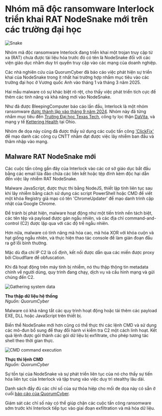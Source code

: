 # Nhóm mã độc ransomware Interlock triển khai RAT NodeSnake mới trên các trường đại học

![Snake](https://www.bleepstatic.com/content/hl-images/2024/07/11/snake.jpg)

Nhóm mã độc ransomware Interlock đang triển khai một trojan truy cập từ xa (RAT) chưa được tài liệu hóa trước đó có tên là NodeSnake đối với các viện giáo dục nhằm duy trì quyền truy cập vào các mạng của doanh nghiệp.

Các nhà nghiên cứu của QuorumCyber đã báo cáo việc phát hiện sự triển khai của NodeSnake trong ít nhất hai trường hợp nhắm mục tiêu vào các trường đại học ở Vương quốc Anh vào tháng 1 và tháng 3 năm 2025.

Hai mẫu malware có sự khác biệt rõ rệt, cho thấy việc phát triển tích cực để thêm các tính năng và khả năng mới vào NodeSnake.

Như đã được BleepingComputer báo cáo lần đầu, Interlock là một nhóm ransomware [được thành lập vào tháng 9 năm 2024](https://www.bleepingcomputer.com/news/security/meet-interlock-the-new-ransomware-targeting-freebsd-servers/). Nhóm này đã từng nhắm mục tiêu đến [Trường Đại học Texas Tech](https://www.bleepingcomputer.com/news/security/texas-tech-university-system-data-breach-impacts-14-million-patients/), công ty lọc thận [DaVita](https://www.bleepingcomputer.com/news/security/interlock-ransomware-claims-davita-attack-leaks-stolen-data/), và mạng y tế [Kettering Health](https://www.bleepingcomputer.com/news/security/kettering-health-hit-by-system-wide-outage-after-ransomware-attack/) tại Ohio.

Nhóm đe dọa này cũng đã được thấy sử dụng các cuộc tấn công ['ClickFix'](https://www.bleepingcomputer.com/news/security/interlock-ransomware-gang-pushes-fake-it-tools-in-clickfix-attacks/) để mạo danh các công cụ CNTT nhằm đạt được việc lây nhiễm ban đầu và thâm nhập vào mạng.

## Malware RAT NodeSnake mới

Các cuộc tấn công gần đây của Interlock vào các cơ sở giáo dục bắt đầu bằng các email lừa đảo chứa các liên kết hoặc tệp đính kèm độc hại dẫn đến việc lây nhiễm RAT NodeSnake.

Malware JavaScript, được thực thi bằng NodeJS, thiết lập tính liên tục sau khi lây nhiễm bằng cách sử dụng các script PowerShell hoặc CMD để viết một khóa Registry giả mạo có tên 'ChromeUpdater' để mạo danh trình cập nhật của Google Chrome.

Để tránh bị phát hiện, malware hoạt động như một tiến trình nền tách biệt, các tên tệp và payload được gán ngẫu nhiên, và các địa chỉ command-and-control (C2) được lặp qua với các độ trễ ngẫu nhiên.

Hơn nữa, malware có tính năng mã hóa cao, mã hóa XOR với khóa cuộn và hạt giống ngẫu nhiên, và thực hiện thao tác console để làm gián đoạn đầu ra gỡ lỗi bình thường.

Mặc dù địa chỉ IP C2 là cố định, kết nối được dẫn qua các miền được proxy bởi Cloudflare để obfuscation.

Khi đã hoạt động trên máy tính bị nhiễm, nó thu thập thông tin metadata chính về người dùng, quy trình đang chạy, dịch vụ và cấu hình mạng và gửi chúng đến C2.

![Gathering system data](https://www.bleepstatic.com/images/news/u/1220909/2025/May/gatherdata.jpg)

**Thu thập dữ liệu hệ thống**  
_Nguồn: QuorumCyber_

Malware có khả năng tắt các quy trình hoạt động hoặc tải thêm các payload EXE, DLL hoặc JavaScript trên thiết bị.

Biến thể NodeSnake mới hơn cũng có thể thực thi các lệnh CMD và sử dụng các mô-đun bổ sung để thay đổi hành vi kiểm tra C2 một cách linh hoạt. Kết quả lệnh được gói thành các gói dữ liệu bị exfiltrate, cho phép tương tác shell theo thời gian thực.

![CMD command execution](https://www.bleepstatic.com/images/news/u/1220909/2025/May/cmd.jpg)

**Thực thi lệnh CMD**  
_Nguồn: QuorumCyber_

Sự tồn tại của NodeSnake và sự phát triển liên tục của nó cho thấy sự tiến hóa liên tục của Interlock và tập trung vào việc duy trì stealthy lâu dài.

Danh sách đầy đủ các chỉ số của sự thỏa hiệp cho mối đe dọa này có sẵn ở cuối [báo cáo của QuorumCyber](https://www.quorumcyber.com/wp-content/uploads/2025/04/20250416-Higher-Education-Sector-RAT-MP.pdf).

Giám sát các chỉ số này có thể giúp chặn các cuộc tấn công ransomware sớm trước khi Interlock tiếp tục vào giai đoạn exfiltration và mã hóa dữ liệu.